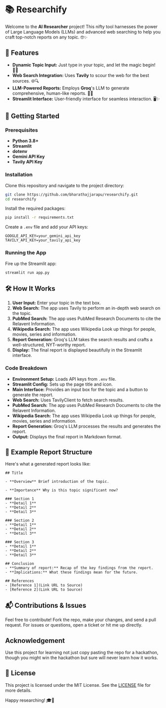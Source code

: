 # 📚 Researchify

Welcome to the **AI Researcher** project! This nifty tool harnesses the power of Large Language Models (LLMs) and advanced web searching to help you craft top-notch reports on any topic. 🤓✨

## 🌟 Features

- **Dynamic Topic Input:** Just type in your topic, and let the magic begin! 🧙‍♂️
- **Web Search Integration:** Uses **Tavily** to scour the web for the best sources. 🌐🔍
- **LLM-Powered Reports:** Employs **Groq**'s LLM to generate comprehensive, human-like reports. 📝🧠
- **Streamlit Interface:** User-friendly interface for seamless interaction. 🖥️✨

## 🚀 Getting Started

### Prerequisites

- **Python 3.8+**
- **Streamlit**
- **dotenv**
- **Gemini API Key**
- **Tavily API Key**

### Installation

Clone this repository and navigate to the project directory:

```bash
git clone https://github.com/bharathajjarapu/researchify.git
cd researchify
```

Install the required packages:

```bash
pip install -r requirements.txt
```

Create a `.env` file and add your API keys:

```plaintext
GOOGLE_API_KEY=your_gemini_api_key
TAVILY_API_KEY=your_tavily_api_key
```

### Running the App

Fire up the Streamlit app:

```bash
streamlit run app.py
```

## 🛠️ How It Works

1. **User Input:** Enter your topic in the text box.
2. **Web Search:** The app uses Tavily to perform an in-depth web search on the topic.
3. **PubMed Search:** The app uses PubMed Research Documents to cite the Relavent Information.
4. **Wikipedia Search:** The app uses Wikipedia Look up things for people, movies, series and information.
5. **Report Generation:** Groq's LLM takes the search results and crafts a well-structured, NYT-worthy report.
6. **Display:** The final report is displayed beautifully in the Streamlit interface.

### Code Breakdown

- **Environment Setup:** Loads API keys from `.env` file.
- **Streamlit Config:** Sets up the page title and icon.
- **Main Interface:** Provides an input box for the topic and a button to generate the report.
- **Web Search:** Uses TavilyClient to fetch search results.
- **PubMed Search:** The app uses PubMed Research Documents to cite the Relavent Information.
- **Wikipedia Search:** The app uses Wikipedia Look up things for people, movies, series and information.
- **Report Generation:** Groq's LLM processes the results and generates the report.
- **Output:** Displays the final report in Markdown format.

## 📖 Example Report Structure

Here's what a generated report looks like:

```
## Title

- **Overview** Brief introduction of the topic.

- **Importance** Why is this topic significant now?

### Section 1
- **Detail 1**
- **Detail 2**
- **Detail 3**

### Section 2
- **Detail 1**
- **Detail 2**
- **Detail 3**

### Section 3
- **Detail 1**
- **Detail 2**
- **Detail 3**

## Conclusion
- **Summary of report:** Recap of the key findings from the report.
- **Implications:** What these findings mean for the future.

## References
- [Reference 1](Link URL to Source)
- [Reference 2](Link URL to Source)
```

## 📬 Contributions & Issues

Feel free to contribute! Fork the repo, make your changes, and send a pull request. For issues or questions, open a ticket or hit me up directly.

## Acknowledgement

Use this project for learning not just copy pasting the repo for a hackathon, though you might win the hackathon but sure will never learn how it works.

## 📜 License

This project is licensed under the MIT License. See the [LICENSE](LICENSE) file for more details.

Happy researching! 🎓🧐
